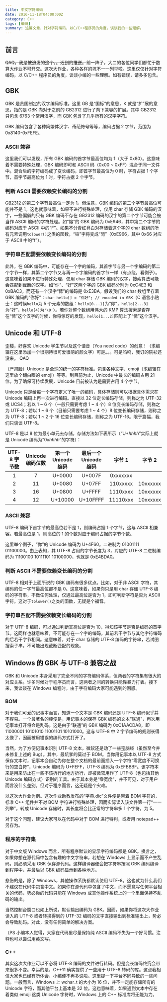 ```yaml
---
title: 中文字符编码
date: 2016-11-18T04:00:00Z
category: C++
tags: [编码]
summary: 这篇文章，针对字符编码，以C/C++程序员的角度，谈谈我的一些理解。
---
```


## 前言

<del>QAQ，我是被迫发的这个。。迟到的推送。</del>前一阵子，大二的各位同学们都忙于数算大作业不可开交。这次大作业，各种各样的坑不一一列举啦。这里仅仅针对字符编码，以 C/C++ 程序员的角度，谈谈小编的一些理解。如有错误，请多多包含。

<!--more-->

## GBK

GBK 是贵国制定的汉字编码标准。这里 GB 是“国标”的意思，K 就是“扩”展的意思，指的是 GBK 向对于之前的 GB2312 进行了向下兼容的扩展。其中 GB2312 只包含 6763 个常用汉字，而 GBK 包含了几乎所有的汉字字符。

GBK 编码包含了各种简繁体汉字、奇葩符号等等，编码占据 2 字节，范围为 0x8140-0xFEFE。

### ASCII 兼容

这里我们可以发现，所有 GBK 编码的首字节最高位均为 1（大于 0x80）。这意味着不需要特殊处理，GBK 编码即可和 ASCII 码（0x00 ~ 0xFF）混合于同一文件中。混合后的字符编码成了变长编码，即首字节最高位为 0 时，字符占据 1 个字节，首字节最高位为 1 时，字符占据 2 个字节。

### 判断 ASCII 需要依赖变长编码的分割

GB2312 的第二个字节最高位一定为 1。但注意，GBK 编码的第二个字节最高位可能并不是 1。这也就意味着，如果不进行特殊处理，仅用 char 存储 GBK 编码的汉字，一些偏僻的只有 GBK 编码不存在 GB2312 编码的汉字的第二个字节可能会被当作 ASCII 编码的字符处理。如“镕”的 GBK 编码为 0xE946，其中第二个字节的编码对应于 ASCII 中的“F”。如果不分青红皂白对存储着这个字的 char 数组的所有元素调用`tolower()`之类的函数，“镕”字将变成“閒”（0xE966，其中 0x66 对应于 ASCII 中的“f”）。

### 字符串匹配需要依赖变长编码的分割

此外，在 GBK 编码中，可能存在一个字的编码，其首字节与另一个字编码的第二个字节一样，其第二个字节又与再一个字编码的首字节一样（有点绕，看例子）。这意味着如果不进行特殊处理，仅用 char 存储 GBK 编码的汉字，搜索算法可能会匹配到截断的汉字。如“你”、“好”这两个字的 GBK 编码分别为 0xC4E3 和 0xBAC3，而还有一个汉字“愫”的编码是 0xE3BA。假设我们的 char 数组里存着 GBK 编码的“你好”：`char hello[] = "你好"; // encoded in GBK`（C 语言小贴士：这时候`hello`为 5 个元素的数组：`hello[0...1]`为“你”，`hello[2...3]`为“好”，`hello[4]`为`'\0'`）。若你对整个数组用伟大的 KMP 算法搜索是否存在“愫”这个汉字的时候，你将惊讶的发现，`hello[1...2]`匹配上了“愫”这个汉字。

## Unicode 和 UTF-8

歪楼，好喜欢 Unicode 学生节以及这个谐音（You need code）的创意！（求编辑在这里添加一个很期待很可爱很萌的颜文字）可是。。。可是呜呜，我订的院衫还没来。 QAQ

（严肃脸）Unicode 是全球的统一的字符标准。包含各种文字、emoji（求编辑在这里放个翻白眼的 emoji）等等。到目前为止，Unicode 中最长的编码占用 21 位。为了确保可持续发展，Unicode 目前被认为是需要占用 4 个字节。

Unicode 只是给每一个字符定义了唯一的编码，具体存储则可以根据具体需求在 Unicode 编码上再一次进行编码。直接以 32 位定长编码存储，则称之为 UTF-32 或 UCS4；若以 1 ~ 6 个（一般只需要考虑 1 ~ 4 个）8 位变长编码存储，则称之为 UTF-8；若以 1 ~ 6 个（目前只需要考虑 1 ~ 4 个）8 位变长编码存储，则称之为 UTF-8；若以 1 ~ 2 个 16 位变长编码存储，则称之为 UTF-16。限于篇幅，我们只谈谈 UTF-8。

UTF-8 是以 8 位为最小单元去存储，存储方法如下表所示（“U+*hhhh*”实际上就是 Unicode 编码为“0x*hhhh*”的字符）：

|UTF-8 字节数|Unicode 编码位数|第一个 Unicode 编码|最后一个 Unicode 编码|字节 1  |字节 2  |字节 3  |字节 4  |
|:----------:|:--------------:|:-----------------:|:-------------------:|:------:|:------:|:------:|:------:|
|1           |7               |U+0000             |U+007F               |0xxxxxxx|        |        |        |
|2           |11              |U+0080             |U+07FF               |110xxxxx|10xxxxxx|        |        |
|3           |16              |U+0800             |U+FFFF               |1110xxxx|10xxxxxx|10xxxxxx|        |
|4           |12              |U+10000            |U+10FFFF             |11110xxx|10xxxxxx|10xxxxxx|10xxxxxx|

### ASCII 兼容

UTF-8 编码下首字节的最高位若不是 1，则编码占据 1 个字节，这与 ASCII 相兼容。若最高位是 1，则高位的 1 的个数对应于编码占据的字节个数。

这里举个例子，“你”的 Unicode 编码为 U+4F60，二进制为 01001111 01100000。由上表知，其 UTF-8 占用的字节长度为 3，对应的 UTF-8 二进制编码为 11100100 10111101 10100000，也就是 0xE4BDA0。

### 判断 ASCII 不需要依赖变长编码的分割

UTF-8 相对于上面所说的 GBK 编码有很多优点。比如，对于非 ASCII 字符，其编码的任一字节最高位都不是 0。这意味着，如果你只是用 char 存储 UTF-8 编码的字符串，不做任何处理，仅通过最高位是否为 1，即可判断字符是否为 ASCII 字符。这对于`tolower()`之类的函数，无疑是个福音。

### 字符串匹配不需要依赖变长编码的分割

对于 UTF-8 编码，可以通过判断其高位是否为 10，得知该字节是否是编码的首字节。这同样也就意味着，不可能存在一个字的编码，其前若干字节与其他字符编码的后若干字节相同。这意味着，对于 char 存储的 UTF-8 编码的字符串，若试图搜索子串，不可能出现截断匹配的现象。

## Windows 的 GBK 与 UTF-8 兼容之战

GBK 和 Unicode 本身采用了完全不同的字符编码体系，但两者的字符集有很大的对应关系。许多时候对于程序员而言，这两者之间的转换只能靠暴力打表。接下来，我谈谈在 Windows 编程时，由于字符编码大家可能遇到的困惑。

### BOM

对于我们可爱的记事本而言，知道一个文本是 GBK 编码还是 UTF-8 编码似乎并不容易。一个最著名的梗便是，用记事本的保存 GBK 编码的文本“联通”，再次用记事本打开将会是乱码。这是由于“联通”的 GBK 编码为 0xC1AACDA8，即 11000001 10101010 11001101 10101000。这与 UTF-8 中 2 字节编码的规则长得太像了，因而被用错误的编码方式打开了。

当然，为了方便记事本识别 UTF-8 文本，微软还是动了一些歪脑经（虽然至今并未修复上述的 Bug）。其中，最坑爹的莫过于 BOM。当你用记事本以 UTF-8 方式保存文本时，记事本会自动为你在整个文档的最前面插入一个字符“零宽度不可换行的空白符”，Unicode 编码为 U+FEFF，UTF-8 编码为 0xEFBBBF。该字符本来是用来防止在一些不该折行的地方折行，却被微软用作了 UTF-8（也包括其他 Unicode 编码方式）识别的工具。由于其本身是“零宽度”，并不可见，对于用户而言没什么差别。但对于程序而言，这无疑是个灾难。

以这次大作业为例。这次作业助教发布的“字典.dic”文件便是带着 BOM 字符的，标准 C++ 组件并不对 BOM 字符进行特殊处理，因而实际读入该文件第一行“一一列举”，转成 Unicode 存储时，其长度将会比正常的字符串多 1 个字符，为 5。

对于这个问题，建议大家可以在代码中对于 BOM 进行特判，或者用 notepad++ 另存为。

### 程序的字符集

对于中文版 Windows 而言，所有程序默认的显示字符编码都是 GBK。换言之，如果你想在源代码中包含有趣的中文字符串，若想在 Windows 上显示而不产生乱码，则必须采用 GBK 保存源代码。这样编译器便会把字符串按照 GBK 编码编译到程序中，并最后以 GBK 编码显示到各种地方。

悲伤的是，除了 Windows，其他操作系统都默认使用 UTF-8。这也就为什么我们不建议在代码中包含中文。如果你在源代码中包含了中文，而不愿意写任何平台相关的代码，势必你的代码只能在 Windows 或其他操作系统上的一个里面保持不乱码的输出。

当然控制台窗口也如上所说，默认输出编码为 GBK。因而，如果你将这次大作业读入的 UTF-8 或者转换得到的 UTF-32 编码的文字直接输出到标准输出上，势必会导致乱码。对此，没有任何简单的解决方案。

（PS 小编本人觉得，大家在代码里尽量保持纯 ASCII 编码不失为一个好习惯。注释也可以尝试用英文写。

### C++

其实这次大作业可以不必将 UTF-8 编码的文件进行转码。但是变长编码终究会带来很多不变。幸运的是，C++11 确实提供了一些用于 UTF-8 转码的库。这点我相信大家也已经有所体会，小编便不再多说啦。这里提一下平台不同导致的一些问题。一般而言，Windows 上 wchar\_t 的大小为 16 位，并不一定能存储所有的 Unicode 字符，而其他平台上基本是 32 位。这也意味着，如果遇到文本中存在着类似 emoji 这类 Unicode 字符时，Windows 上的 C++ 标准库将无能为力。
